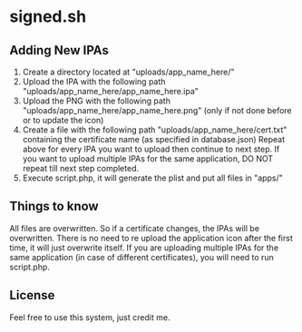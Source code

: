 # signed.sh

## Adding New IPAs
1. Create a directory located at "uploads/app_name_here/"
2. Upload the IPA with the following path "uploads/app_name_here/app_name_here.ipa"
3. Upload the PNG with the following path "uploads/app_name_here/app_name_here.png" (only if not done before or to update the icon)
4. Create a file with the following path "uploads/app_name_here/cert.txt" containing the certificate name (as specified in database.json)
Repeat above for every IPA you want to upload then continue to next step. If you want to upload multiple IPAs for the same application, DO NOT repeat till next step completed.
5. Execute script.php, it will generate the plist and put all files in "apps/"

## Things to know
All files are overwritten. So if a certificate changes, the IPAs will be overwritten.
There is no need to re upload the application icon after the first time, it will just overwrite itself.
If you are uploading multiple IPAs for the same application (in case of different certificates), you will need to run script.php.

## License
Feel free to use this system, just credit me.
